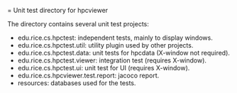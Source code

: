 = Unit test directory for hpcviewer

The directory contains several unit test projects:
- edu.rice.cs.hpctest: independent tests, mainly to display windows.                
- edu.rice.cs.hpctest.util: utility plugin used by other projects.
- edu.rice.cs.hpctest.data: unit tests for hpcdata (X-window not required).
- edu.rice.cs.hpctest.viewer: integration test (requires X-window).
- edu.rice.cs.hpctest.ui: unit test for UI (requires X-window).
- edu.rice.cs.hpcviewer.test.report: jacoco report.
- resources: databases used for the tests.
